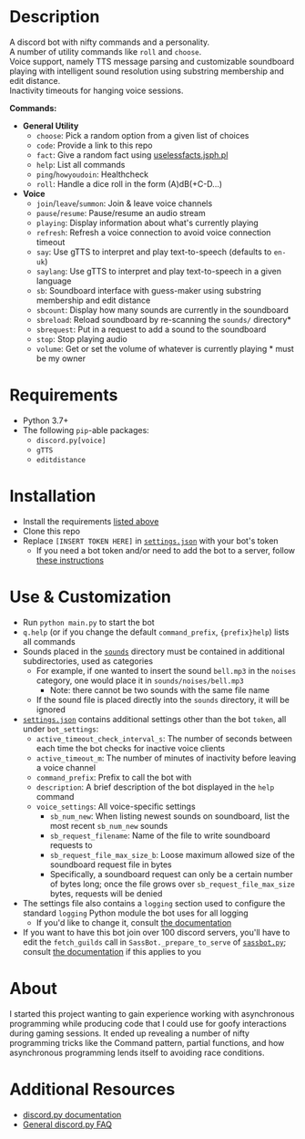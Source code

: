 # Description
A discord bot with nifty commands and a personality. \
A number of utility commands like `roll` and `choose`. \
Voice support, namely TTS message parsing and customizable soundboard playing with intelligent sound resolution using substring membership and edit distance. \
Inactivity timeouts for hanging voice sessions.

**Commands:**
* **General Utility**
  * `choose`: Pick a random option from a given list of choices
  * `code`: Provide a link to this repo
  * `fact`: Give a random fact using [uselessfacts.jsph.pl](https://uselessfacts.jsph.pl)
  * `help`: List all commands
  * `ping`/`howyoudoin`: Healthcheck
  * `roll`: Handle a dice roll in the form (A)dB(+C-D...)
* **Voice**
  * `join`/`leave`/`summon`: Join & leave voice channels
  * `pause`/`resume`: Pause/resume an audio stream
  * `playing`: Display information about what's currently playing
  * `refresh`: Refresh a voice connection to avoid voice connection timeout
  * `say`: Use gTTS to interpret and play text-to-speech (defaults to `en-uk`)
  * `saylang`: Use gTTS to interpret and play text-to-speech in a given language
  * `sb`: Soundboard interface with guess-maker using substring membership and edit distance
  * `sbcount`: Display how many sounds are currently in the soundboard
  * `sbreload`: Reload soundboard by re-scanning the `sounds/` directory*
  * `sbrequest`: Put in a request to add a sound to the soundboard
  * `stop`: Stop playing audio
  * `volume`: Get or set the volume of whatever is currently playing
\* must be my owner


# Requirements
* Python 3.7+
* The following `pip`-able packages:
  * `discord.py[voice]`
  * `gTTS`
  * `editdistance`


# Installation
* Install the requirements [listed above](#Requirements)
* Clone this repo
* Replace `[INSERT TOKEN HERE]` in [`settings.json`](./settings.json) with your bot's token
  * If you need a bot token and/or need to add the bot to a server, follow [these instructions](https://www.writebots.com/discord-bot-token/)


# Use & Customization
* Run `python main.py` to start the bot
* `q.help` (or if you change the default `command_prefix`, `{prefix}help`) lists all commands
* Sounds placed in the [`sounds`](./sounds) directory must be contained in additional subdirectories, used as categories
  * For example, if one wanted to insert the sound `bell.mp3` in the `noises` category, one would place it in `sounds/noises/bell.mp3`
    * Note: there cannot be two sounds with the same file name
  * If the sound file is placed directly into the `sounds` directory, it will be ignored
* [`settings.json`](./settings.json) contains additional settings other than the bot `token`, all under `bot_settings`:
  * `active_timeout_check_interval_s`: The number of seconds between each time the bot checks for inactive voice clients
  * `active_timeout_m`: The number of minutes of inactivity before leaving a voice channel
  * `command_prefix`: Prefix to call the bot with
  * `description`: A brief description of the bot displayed in the `help` command
  * `voice_settings`: All voice-specific settings
    * `sb_num_new`: When listing newest sounds on soundboard, list the most recent `sb_num_new` sounds
    * `sb_request_filename`: Name of the file to write soundboard requests to
    * `sb_request_file_max_size_b`: Loose maximum allowed size of the soundboard request file in bytes
    * Specifically, a soundboard request can only be a certain number of bytes long; once the file grows over `sb_request_file_max_size` bytes, requests will be denied
* The settings file also contains a `logging` section used to configure the standard `logging` Python module the bot uses for all logging
  * If you'd like to change it, consult [the documentation](https://docs.python.org/3/library/logging.config.html)
* If you want to have this bot join over 100 discord servers, you'll have to edit the `fetch_guilds` call in `SassBot._prepare_to_serve` of [`sassbot.py`](./sassboy.py); consult [the documentation](https://discordpy.readthedocs.io/en/latest/api.html#discord.Client.fetch_guilds) if this applies to you


# About
I started this project wanting to gain experience working with asynchronous programming while producing code that I could use for goofy interactions during gaming sessions. It ended up revealing a number of nifty programming tricks like the Command pattern, partial functions, and how asynchronous programming lends itself to avoiding race conditions.


# Additional Resources
* [discord.py documentation](https://discordpy.readthedocs.io/en/latest/api.html)
* [General discord.py FAQ](https://discordpy.readthedocs.io/en/latest/faq.html)

